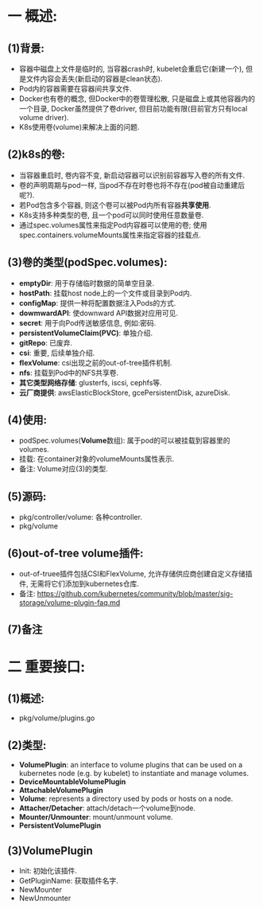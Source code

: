 # 一 概述:
## (1)背景:
- 容器中磁盘上文件是临时的, 当容器crash时, kubelet会重启它(新建一个), 但是文件内容会丢失(新启动的容器是clean状态).
- Pod内的容器需要在容器间共享文件.
- Docker也有卷的概念, 但Docker中的卷管理松散, 只是磁盘上或其他容器内的一个目录, Docker虽然提供了卷driver, 但目前功能有限(目前官方只有local volume driver).
- K8s使用卷(volume)来解决上面的问题.

## (2)k8s的卷:
- 当容器重启时, 卷内容不变, 新启动容器可以识别前容器写入卷的所有文件.
- 卷的声明周期与pod一样, 当pod不存在时卷也将不存在(pod被自动重建后呢?).
- 若Pod包含多个容器, 则这个卷可以被Pod内所有容器**共享使用**.
- K8s支持多种类型的卷, 且一个pod可以同时使用任意数量卷.
- 通过spec.volumes属性来指定Pod内容器可以使用的卷; 使用spec.containers.volumeMounts属性来指定容器的挂载点.

## (3)卷的类型(podSpec.volumes):
- **emptyDir**: 用于存储临时数据的简单空目录.
- **hostPath**: 挂载host node上的一个文件或目录到Pod内.
- **configMap**: 提供一种将配置数据注入Pods的方式.
- **dowmwardAPI**: 使downward API数据对应用可见.
- **secret**: 用于向Pod传送敏感信息, 例如:密码.
- **persistentVolumeClaim(PVC)**: 单独介绍.
- **gitRepo**: 已废弃.
- **csi**: 重要, 后续单独介绍.
- **flexVolume**: csi出现之前的out-of-tree插件机制.
- **nfs**: 挂载到Pod中的NFS共享卷.
- **其它类型网络存储**: glusterfs, iscsi, cephfs等.
- **云厂商提供**: awsElasticBlockStore, gcePersistentDisk, azureDisk.

## (4)使用:
- podSpec.volumes(**Volume**数组): 属于pod的可以被挂载到容器里的volumes.
- 挂载: 在container对象的volumeMounts属性表示.
- 备注: Volume对应(3)的类型.

## (5)源码:
- pkg/controller/volume: 各种controller.
- pkg/volume

## (6)out-of-tree volume插件:
- out-of-truee插件包括CSI和FlexVolume, 允许存储供应商创建自定义存储插件, 无需将它们添加到kubernetes仓库.
- 备注: https://github.com/kubernetes/community/blob/master/sig-storage/volume-plugin-faq.md

## (7)备注

# 二 重要接口:
## (1)概述:
- pkg/volume/plugins.go

## (2)类型:
- **VolumePlugin**: an interface to volume plugins that can be used on a kubernetes node (e.g. by kubelet) to instantiate and manage volumes.
- **DeviceMountableVolumePlugin** 
- **AttachableVolumePlugin**
- **Volume**: represents a directory used by pods or hosts on a node.
- **Attacher/Detacher**: attach/detach一个volume到node.
- **Mounter/Unmounter**: mount/unmount volume.
- **PersistentVolumePlugin**

## (3)VolumePlugin
- Init: 初始化该插件.
- GetPluginName: 获取插件名字.
- NewMounter
- NewUnmounter
